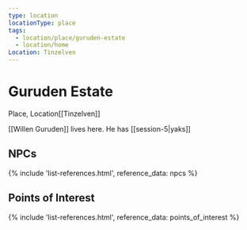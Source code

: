 ```yaml
---
type: location
locationType: place
tags:
  - location/place/guruden-estate
  - location/home
Location: Tinzelven
---
```


# Guruden Estate
Place, <span class="dataview inline-field"><span class="inline-field-key">Location</span><span class="inline-field-value">[[Tinzelven]]</span></span>

[[Willen Guruden]] lives here. He has [[session-5|yaks]]

## NPCs
{% include 'list-references.html', reference_data: npcs %}

## Points of Interest
{% include 'list-references.html', reference_data: points_of_interest %}
